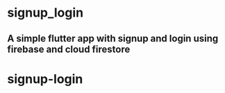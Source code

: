 # signup_login

## A simple flutter app with signup and login using firebase and cloud firestore


# signup-login
